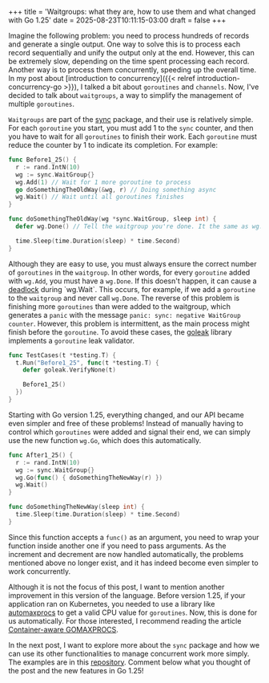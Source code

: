 +++
title = 'Waitgroups: what they are, how to use them and what changed with Go 1.25'
date = 2025-08-23T10:11:15-03:00
draft = false
+++

Imagine the following problem: you need to process hundreds of records and generate a single output. One way to solve this is to process each record sequentially and unify the output only at the end. However, this can be extremely slow, depending on the time spent processing each record. Another way is to process them concurrently, speeding up the overall time. In my post about [introduction to concurrency]({{< relref introduction-concurrency-go >}}), I talked a bit about `goroutines` and `channels`. Now, I've decided to talk about `waitgroups`, a way to simplify the management of multiple `goroutines`.

`Waitgroups` are part of the [sync](https://pkg.go.dev/sync#WaitGroup) package, and their use is relatively simple. For each `goroutine` you start, you must add 1 to the `sync` counter, and then you have to wait for all `goroutines` to finish their work. Each `goroutine` must reduce the counter by 1 to indicate its completion. For example:

```go
func Before1_25() {
  r := rand.IntN(10)
  wg := sync.WaitGroup{}
  wg.Add(1) // Wait for 1 more goroutine to process
  go doSomethingTheOldWay(&wg, r) // Doing something async
  wg.Wait() // Wait until all goroutines finishes
}

func doSomethingTheOldWay(wg *sync.WaitGroup, sleep int) {
  defer wg.Done() // Tell the waitgroup you're done. It the same as wg.Add(-1)

  time.Sleep(time.Duration(sleep) * time.Second)
}
```

Although they are easy to use, you must always ensure the correct number of `goroutines` in the `waitgroup`. In other words, for every `goroutine` added with `wg.Add`, you must have a `wg.Done`. If this doesn't happen, it can cause a [deadlock](https://en.wikipedia.org/wiki/Deadlock_\(computer_science\)) during `wg.Wait`. This occurs, for example, if we add a `goroutine` to the `waitgroup` and never call `wg.Done`. The reverse of this problem is finishing more `goroutines` than were added to the waitgroup, which generates a `panic` with the message `panic: sync: negative WaitGroup counter`. However, this problem is intermittent, as the main process might finish before the `goroutine`. To avoid these cases, the [goleak](https://github.com/uber-go/goleak) library implements a `goroutine` leak validator.

```go
func TestCases(t *testing.T) {
  t.Run("Before1_25", func(t *testing.T) {
    defer goleak.VerifyNone(t)

    Before1_25()
  })
}
```

Starting with Go version 1.25, everything changed, and our API became even simpler and free of these problems\! Instead of manually having to control which `goroutines` were added and signal their end, we can simply use the new function `wg.Go`, which does this automatically.

```go
func After1_25() {
  r := rand.IntN(10)
  wg := sync.WaitGroup{}
  wg.Go(func() { doSomethingTheNewWay(r) })
  wg.Wait()
}

func doSomethingTheNewWay(sleep int) {
  time.Sleep(time.Duration(sleep) * time.Second)
}
```

Since this function accepts a `func()` as an argument, you need to wrap your function inside another one if you need to pass arguments. As the increment and decrement are now handled automatically, the problems mentioned above no longer exist, and it has indeed become even simpler to work concurrently.

Although it is not the focus of this post, I want to mention another improvement in this version of the language. Before version 1.25, if your application ran on Kubernetes, you needed to use a library like [automaxprocs](https://github.com/uber-go/automaxprocs) to get a valid CPU value for `goroutines`. Now, this is done for us automatically. For those interested, I recommend reading the article [Container-aware GOMAXPROCS](https://go.dev/blog/container-aware-gomaxprocs).

In the next post, I want to explore more about the `sync` package and how we can use its other functionalities to manage concurrent work more simply. The examples are in this [repository](https://github.com/mfbmina/poc_waitgroups). Comment below what you thought of the post and the new features in Go 1.25!
